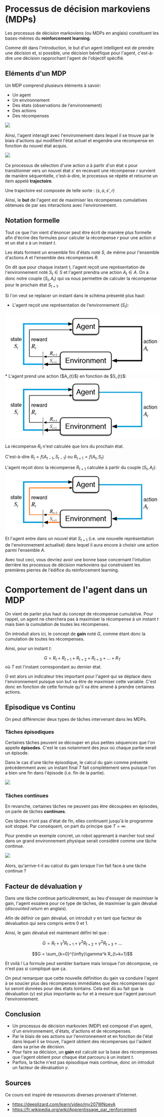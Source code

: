 # Processus de décision markoviens (MDPs)

Les processus de décision markoviens (ou MDPs en anglais) constituent les bases-mêmes du **reinforcement learning**.

Comme dit dans l'introduction, le but d'un agent intelligent est de prendre une décision et, si possible, une décision bénéfique pour l'agent, c'est-à-dire une décision rapprochant l'agent de l'objectif spécifié.

## Eléments d'un MDP

Un MDP comprend plusieurs éléments à savoir:
* Un agent
* Un environnement
* Des états (observations de l'environnement)
* Des actions
* Des récompenses

<img src="https://www.kdnuggets.com/images/mathworks-reinforcement-learning-fig1-543.jpg">

Ainsi, l'agent interagit avec l'environnement dans lequel il se trouve par le biais d'actions qui modifient l'état actuel et engendre une récompense en fonction du nouvel état acquis.

<img src="https://www.kdnuggets.com/images/reinforcement-learning-fig1-700.jpg">

Ce processus de sélection d'une action $a$ à partir d'un état $s$ pour transitionner vers un nouvel état $s'$ en recevant une récompense $r$ survient de manière séquentielle, c'est-à-dire, le processus se répète et retourne un item appelé **trajectoire**.

Une trajectoire est composée de telle sorte : $(s, a, s', r)$

Ainsi, le **but** de l'agent est de maximiser les récompenses cumulatives obtenues de par ses interactions avec l'environnement.

## Notation formelle

Tout ce que l'on vient d'énoncer peut être écrit de manière plus formelle afin d'écrire des formules pour calculer la récompense $r$ pour une action $a$ et un état $s$ à un instant $t$.

Les états forment un ensemble fini d'états noté $S$, de même pour l'ensemble d'actions $A$ et l'ensemble des récompenses $R$.

On dit que pour chaque instant $t$, l'agent reçoit une représentation de l'environnement noté $S_{t} \in S$ et l'agent prendra une action $A_{t} \in A$. On a donc notre couple $(S_{t}, A_{t})$ qui va nous permettre de calculer la récompense pour le prochain état $S_{t+1}$.

Si l'on veut se replacer un instant dans le schéma présenté plus haut:
* L'agent reçoit une représentation de l'environnement ($S_{t}$):
<img src="./src/rl_3_1.png">
* L'agent prend une action ($A_{t}$) en fonction de $S_{t}$:
<img src="./src/rl_3_2.jpg">

La récompense $R_{t}$ n'est calculée que lors du prochain état.

C'est-à-dire $R_t = f(A_{t-1}, S_{t-1})$ ou $R_{t+1} = f(A_{t}, S_{t})$

L'agent reçoit donc la récompense $R_{t+1}$ calculée à partir du couple $(S_{t}, A_{t})$:
<img src="./src/rl_3_3.png">

Et l'agent entre dans un nouvel état $S_{t+1}$ (i.e. une nouvelle représentation de l'environnement actualisé) dans lequel il aura encore à choisir une action parmi l'ensemble $A$.

Avec tout ceci, vous devriez avoir une bonne base concernant l'intuition derrière les processus de décision markoviens qui construisent les premières pierres de l'édifice du reinforcement learning.

# Comportement de l'agent dans un MDP

On vient de parler plus haut du concept de récompense cumulative. Pour rappel, un agent ne cherchera pas à maximiser la récompense à un instant $t$ mais bien la cumulation de toutes les récompenses.

On introduit alors ici, le concept de **gain** noté $G$, comme étant donc la cumulation de toutes les récompenses.

Ainsi, pour un instant $t$:

$$G = R_t + R_{t+1} + R_{t+2} + R_{t+3} + ... + R_T$$
où $T$ est l'instant correspondant au dernier état.

$G$ est alors un indicateur très important pour l'agent qui se déplace dans l'environnement puisque son but va être de maximiser cette variable. C'est donc en fonction de cette formule qu'il va être amené à prendre certaines actions.

## Episodique vs Continu

On peut différencier deux types de tâches intervenant dans les MDPs.

### Tâches épisodiques

Certaines tâches peuvent se découper en plus petites séquences que l'on appelle **épisodes**. C'est le cas notamment des jeux où chaque partie serait un épisode.

Dans le cas d'une tâche épisodique, le calcul du gain comme présenté précédemment avec un instant final $T$ fait complètement sens puisque l'on a bien une fin dans l'épisode (i.e. fin de la partie).

<img src="https://mario.wiki.gallery/images/d/d1/Fireworks.gif">

### Tâches continues

En revanche, certaines tâches ne peuvent pas être découpées en épisodes, on parle de tâches **continues**.

Ces tâches n'ont pas d'état de fin, elles continuent jusqu'à le programme soit stoppé. Par conséquent, on part du principe que $T = \infty$.

Pour prendre un exemple concret, un robot apprenant à marcher tout seul dans un grand environnement physique serait considéré comme une tâche continue.

<img src="https://miro.medium.com/max/700/1*-5XOp7v7ZVIa_DCTl1FicA.gif">

Alors, qu'arrive-t-il au calcul du gain lorsque l'on fait face à une tâche continue ?

## Facteur de dévaluation $\gamma$

Dans une tâche continue particulèrement, au lieu d'essayer de maximiser le gain, l'agent essaiera pour ce type de tâches, de maximiser la gain dévalué (*discounted return* en anglais).

Afin de définir ce gain dévalué, on introduit $\gamma$ en tant que facteur de dévaluation qui sera compris entre $0$ et $1$.

Ainsi, le gain dévalué est maintenant défini tel que :

$$G = R_t + \gamma^1 R_{t+1} +  \gamma^2 R_{t+2} +  \gamma^2 R_{t+3} + ...$$

$$G = \sum_{k=0}^{\infty}\gamma^k R_{t+k+1}$$

Et voilà ! La formule peut sembler barbare mais lorsque l'on décompose, ce n'est pas si compliqué que ça.

On peut remarquer que cette nouvelle définition du gain va conduire l'agent à se soucier plus des récompenses immédiates que des récompenses qui lui seront données pour des états lointains. Cela est dû au fait que la dévaluation ($\gamma$) est plus importante au fur et à mesure que l'agent parcourt l'environnement.

## Conclusion

* Un processus de décision markovien (MDP) est composé d'un agent, d'un environnement, d'états, d'actions et de récompenses.
* Par le biais de ses actions sur l'environnement et en fonction de l'état dans lequel il se trouve, l'agent obtient des récompenses qui l'aident dans sa prise de décision.
* Pour faire sa décision, un **gain** est calculé sur la base des récompenses que l'agent obtient pour chaque état parcouru à un instant $t$.
* Parfois, la tâche n'est pas épisodique mais continue, donc on introduit un facteur de dévaluation $\gamma$.

## Sources

Ce cours est inspiré de ressources diverses provenant d'Internet.
* https://deeplizard.com/learn/video/my207WNoeyA
* https://fr.wikipedia.org/wiki/Apprentissage_par_renforcement


